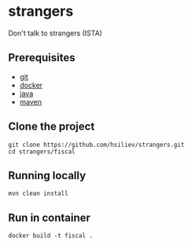 # strangers
Don't talk to strangers (ISTA)


Prerequisites
-------------

* [git](https://git-scm.com/downloads)
* [docker](https://www.docker.com/)
* [java](https://java.com/en/download/)
* [maven](https://maven.apache.org/)

Clone the project
-----------------

```
git clone https://github.com/hsiliev/strangers.git
cd strangers/fiscal
```


Running locally
---------------

```
mvn clean install
```


Run in container
----------------

```
docker build -t fiscal .
```
